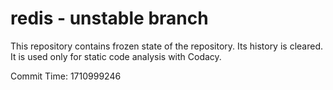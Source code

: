 # redis - unstable branch

This repository contains frozen state of the repository.
Its history is cleared. It is used only for static code
analysis with Codacy.

Commit Time: 1710999246